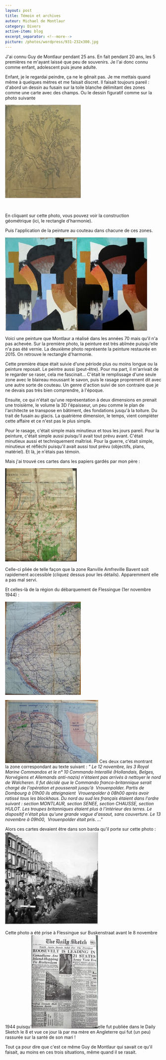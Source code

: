 ```yaml
---
layout: post
title: Témoin et archives
auteur: Michael de Montlaur
category: Divers
active-item: blog
excerpt_separator: <!--more-->
picture: /photos/wordpress/931-232x300.jpg
---
```


J'ai connu Guy de Montlaur pendant 25 ans. En fait pendant 20 ans, les 5 premières ne m'ayant laissé que peu de souvenirs. Je l'ai donc connu comme enfant, adolescent puis jeune adulte.

Enfant, je le regardai peindre, ça ne le gênait pas. Je me mettais quand même à quelques mètres et me faisait discret. Il faisait toujours pareil : d'abord un dessin au fusain sur la toile blanche délimitant des zones comme une carte avec des champs. Ou le dessin figuratif comme sur la photo suivante

<!--more-->

<a href="/photos/wordpress/DSC01091.jpg"><img class="aligncenter size-medium wp-image-1558" src="/photos/wordpress/DSC01091-244x300.jpg" alt="DSC01091" width="244" height="300" /></a>

&nbsp;

En cliquant sur cette photo, vous pouvez voir la construction géométrique (ici, le rectangle d'harmonie).

Puis l'application de la peinture au couteau dans chacune de ces zones.

<a href="/photos/wordpress/931.jpg"><img class="aligncenter size-medium wp-image-1556" src="/photos/wordpress/931-232x300.jpg" alt="931" width="232" height="300" /></a><a href="/photos/wordpress/931-R.jpg"><img class="aligncenter size-medium wp-image-1555" src="/photos/wordpress/931-R-226x300.jpg" alt="931 R" width="226" height="300" /></a>

Voici une peinture que Montlaur a réalisé dans les années 70 mais qu'il n'a pas achevée. Sur la première photo, la peinture est très abîmée puisqu'elle n'a pas été vernie. La deuxième photo représente la peinture restaurée en 2015. On retrouve le rectangle d'harmonie.

Cette première étape était suivie d'une période plus ou moins longue ou la peinture reposait. Le peintre aussi (peut-être).
Pour ma part, il m'arrivait de le regarder se raser, cela me fascinait... C'était le remplissage d'une seule zone avec le blaireau moussant le savon, puis le rasage proprement dit avec une autre sorte de couteau. Un genre d'action suivi de son contraire que je ne devais pas très bien comprendre, à l'époque.

Ensuite, ce qui n'était qu'une représentation à deux dimensions en prenait une troisième, le volume la 3D l'épaisseur, un peu comme le plan de l'architecte se transpose en bâtiment, des fondations jusqu'à la toiture. Du trait de fusain au glacis. La quatrième dimension, le temps, vient compléter cette affaire et ce n'est pas le plus simple.

Pour le rasage, c'était simple mais minutieux et tous les jours pareil.
Pour la peinture, c'était simple aussi puisqu'il avait tout prévu avant. C'était minutieux aussi et techniquement maîtrisé.
Pour la guerre, c'était simple, minutieux et réfléchi puisqu'il avait aussi tout prévu (objectifs, plans, matériel). Et là, je n'étais pas témoin.

Mais j'ai trouvé ces cartes dans les papiers gardés par mon père :

<a href="/photos/wordpress/carte-juin-44.jpg"><img class="aligncenter size-medium wp-image-1563" src="/photos/wordpress/carte-juin-44-231x300.jpg" alt="carte juin 44" width="231" height="300" /></a>

Celle-ci pliée de telle façon que la zone Ranville Amfreville Bavent soit rapidement accessible (cliquez dessus pour les détails). Apparemment elle a pas mal servi.

Et celles-là de la région du débarquement de Flessingue (1er novembre 1944) :

<a href="/photos/wordpress/20170904_185218.jpg">
</a> <a href="/photos/wordpress/20170904_185926.jpg"><img class="aligncenter size-medium wp-image-1566" src="/photos/wordpress/20170904_185926-244x300.jpg" alt="20170904_185926" width="244" height="300" /></a>

<a href="/photos/wordpress/20170904_185218.jpg"><img class="aligncenter size-medium wp-image-1565" src="/photos/wordpress/20170904_185218-300x203.jpg" alt="20170904_185218" width="300" height="203" /></a>
Ces deux cartes montrant la zone correspondant au texte suivant :
<em>" Le 12 novembre, les 3 Royal Marine Commandos et le n° 10 Commando Interallié (Hollandais, Belges, Norvégiens et Allemands anti-nazis) n'étaient pas arrivés à nettoyer le nord de Walcheren. Il fut décidé que le Commando franco-britannique serait chargé de l'opération et pousserait jusqu'à  Vrouenpolder.
Partis de Dombourg à 01h00 ils atteignaient  Vrouenpolder à 08h00 après avoir ratissé tous les blockhaus. Du nord au sud les français étaient dans l'ordre suivant : section MONTLAUR, section SENEE, section CHAUSSE, section HULOT. Les troupes britanniques étaient plus à l'intérieur des terres. Le dispositif n'était plus qu'une grande vague d'assaut, sans couverture. Le 13 novembre à 09h00,  Vrouenpolder était pris. ..." </em>

Alors ces cartes devaient être dans son barda qu'il porte sur cette photo :
<a href="/photos/wordpress/Buskenstraat.jpg"><img class="aligncenter size-medium wp-image-1570" src="/photos/wordpress/Buskenstraat-300x300.jpg" alt="Buskenstraat" width="300" height="300" /></a>

Cette photo a été prise à Flessingue sur Buskenstraat avant le 8 novembre 1944 puisqu'<a href="/photos/wordpress/Daily-Sketch-nov-8-1944.jpg"><img class="aligncenter size-medium wp-image-1571" src="/photos/wordpress/Daily-Sketch-nov-8-1944-214x300.jpg" alt="Daily Sketch nov 8 1944" width="214" height="300" /></a>elle fut publiée dans le Daily Sketch le 8 et vue ce jour là par ma mère en Angleterre qui fut (un peu) rassurée sur la santé de son mari !

Tout ça pour dire que c'est ce même Guy de Montlaur qui savait ce qu'il faisait, au moins en ces trois situations, même quand il se rasait.
